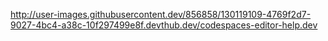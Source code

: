 http://user-images.githubusercontent.dev/856858/130119109-4769f2d7-9027-4bc4-a38c-10f297499e8f.devthub.dev/codespaces-editor-help.dev